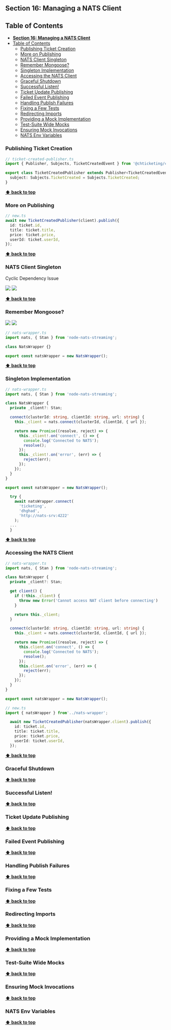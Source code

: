 ## **Section 16: Managing a NATS Client**

## Table of Contents
- [**Section 16: Managing a NATS Client**](#section-16-managing-a-nats-client)
- [Table of Contents](#table-of-contents)
  - [Publishing Ticket Creation](#publishing-ticket-creation)
  - [More on Publishing](#more-on-publishing)
  - [NATS Client Singleton](#nats-client-singleton)
  - [Remember Mongoose?](#remember-mongoose)
  - [Singleton Implementation](#singleton-implementation)
  - [Accessing the NATS Client](#accessing-the-nats-client)
  - [Graceful Shutdown](#graceful-shutdown)
  - [Successful Listen!](#successful-listen)
  - [Ticket Update Publishing](#ticket-update-publishing)
  - [Failed Event Publishing](#failed-event-publishing)
  - [Handling Publish Failures](#handling-publish-failures)
  - [Fixing a Few Tests](#fixing-a-few-tests)
  - [Redirecting Imports](#redirecting-imports)
  - [Providing a Mock Implementation](#providing-a-mock-implementation)
  - [Test-Suite Wide Mocks](#test-suite-wide-mocks)
  - [Ensuring Mock Invocations](#ensuring-mock-invocations)
  - [NATS Env Variables](#nats-env-variables)

### Publishing Ticket Creation

```typescript
// ticket-created-publisher.ts
import { Publisher, Subjects, TicketCreatedEvent } from '@chticketing/common';

export class TicketCreatedPublisher extends Publisher<TicketCreatedEvent> {
  subject: Subjects.TicketCreated = Subjects.TicketCreated;
}
```

**[⬆ back to top](#table-of-contents)**

### More on Publishing

```typescript
// new.ts
await new TicketCreatedPublisher(client).publish({
  id: ticket.id,
  title: ticket.title,
  price: ticket.price,
  userId: ticket.userId,
});
```
**[⬆ back to top](#table-of-contents)**

### NATS Client Singleton

Cyclic Dependency Issue

![](section-16/cyclic-dependency.jpg)
![](section-16/nats-client-singleton.jpg)

**[⬆ back to top](#table-of-contents)**

### Remember Mongoose?

![](section-16/import-mongoose.jpg)
![](section-16/import-nats-client.jpg)

```typescript
// nats-wrapper.ts
import nats, { Stan } from 'node-nats-streaming';

class NatsWrapper {}

export const natsWrapper = new NatsWrapper();
```

**[⬆ back to top](#table-of-contents)**

### Singleton Implementation

```typescript
// nats-wrapper.ts
import nats, { Stan } from 'node-nats-streaming';

class NatsWrapper {
  private _client?: Stan;

  connect(clusterId: string, clientId: string, url: string) {
    this._client = nats.connect(clusterId, clientId, { url });

    return new Promise((resolve, reject) => {
      this._client!.on('connect', () => {
        console.log('Connected to NATS');
        resolve();
      });
      this._client!.on('error', (err) => {
        reject(err);
      });
    });
  }
}

export const natsWrapper = new NatsWrapper();
```

```typescript
  try {
    await natsWrapper.connect(
      'ticketing', 
      'dhghad', 
      'http://nats-srv:4222'
    );
  ...
  }
```

**[⬆ back to top](#table-of-contents)**

### Accessing the NATS Client

```typescript
// nats-wrapper.ts
import nats, { Stan } from 'node-nats-streaming';

class NatsWrapper {
  private _client?: Stan;

  get client() {
    if (!this._client) {
      throw new Error('Cannot access NAT client before connecting')
    }

    return this._client;
  }

  connect(clusterId: string, clientId: string, url: string) {
    this._client = nats.connect(clusterId, clientId, { url });

    return new Promise((resolve, reject) => {
      this.client.on('connect', () => {
        console.log('Connected to NATS');
        resolve();
      });
      this.client.on('error', (err) => {
        reject(err);
      });
    });
  }
}

export const natsWrapper = new NatsWrapper();
```

```typescript
// new.ts
import { natsWrapper } from'../nats-wrapper';

  await new TicketCreatedPublisher(natsWrapper.client).publish({
    id: ticket.id,
    title: ticket.title,
    price: ticket.price,
    userId: ticket.userId,
  });
```

**[⬆ back to top](#table-of-contents)**

### Graceful Shutdown
**[⬆ back to top](#table-of-contents)**

### Successful Listen!
**[⬆ back to top](#table-of-contents)**

### Ticket Update Publishing
**[⬆ back to top](#table-of-contents)**

### Failed Event Publishing
**[⬆ back to top](#table-of-contents)**

### Handling Publish Failures
**[⬆ back to top](#table-of-contents)**

### Fixing a Few Tests
**[⬆ back to top](#table-of-contents)**

### Redirecting Imports
**[⬆ back to top](#table-of-contents)**

### Providing a Mock Implementation
**[⬆ back to top](#table-of-contents)**

### Test-Suite Wide Mocks
**[⬆ back to top](#table-of-contents)**

### Ensuring Mock Invocations
**[⬆ back to top](#table-of-contents)**

### NATS Env Variables
**[⬆ back to top](#table-of-contents)**

